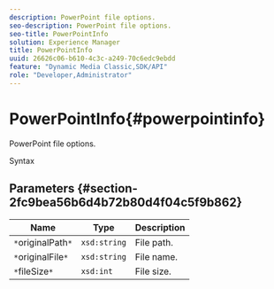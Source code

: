 ```yaml
---
description: PowerPoint file options.
seo-description: PowerPoint file options.
seo-title: PowerPointInfo
solution: Experience Manager
title: PowerPointInfo
uuid: 26626c06-b610-4c3c-a249-70c6edc9ebdd
feature: "Dynamic Media Classic,SDK/API"
role: "Developer,Administrator"
---
```


# PowerPointInfo{#powerpointinfo}

PowerPoint file options.

 Syntax 

## Parameters {#section-2fc9bea56b6d4b72b80d4f04c5f9b862}

|  Name  | Type  | Description  |
|---|---|---|
|  `*`originalPath`*`  | `xsd:string`  | File path.  |
|  `*`originalFile`*`  | `xsd:string`  | File name.  |
|  `*`fileSize`*`  | `xsd:int`  | File size.  |

